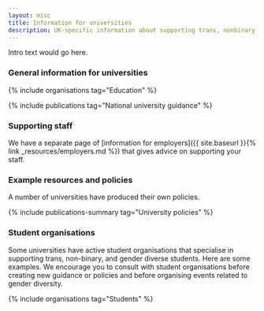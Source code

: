 ```yaml
---
layout: misc
title: Information for universities
description: UK-specific information about supporting trans, nonbinary, and gender non-conforming students and staff
---
```


Intro text would go here.

### General information for universities

{% include organisations tag="Education" %}

{% include publications tag="National university guidance" %}

### Supporting staff

We have a separate page of [information for employers]({{ site.baseurl }}{% link _resources/employers.md %}) that gives advice on supporting your staff.

### Example resources and policies

A number of universities have produced their own policies.

{% include publications-summary tag="University policies" %}

### Student organisations

Some universities have active student organisations that specialise in supporting trans, non-binary, and gender diverse students. Here are some examples. We encourage you to consult with student organisations before creating new guidance or policies and before organising events related to gender diversity.

{% include organisations tag="Students" %}
